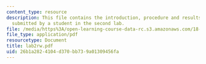 ```yaml
---
content_type: resource
description: This file contains the introduction, procedure and results of an experiment
  submitted by a student in the second lab.
file: /media/https%3A/open-learning-course-data-rc.s3.amazonaws.com/18-091-mathematical-exposition-spring-2005/26b1a2824104d370bb739a01309456fa_lab2rw.pdf
file_type: application/pdf
resourcetype: Document
title: lab2rw.pdf
uid: 26b1a282-4104-d370-bb73-9a01309456fa
---
```


